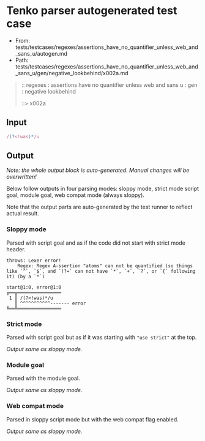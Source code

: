 # Tenko parser autogenerated test case

- From: tests/testcases/regexes/assertions_have_no_quantifier_unless_web_and_sans_u/autogen.md
- Path: tests/testcases/regexes/assertions_have_no_quantifier_unless_web_and_sans_u/gen/negative_lookbehind/x002a.md

> :: regexes : assertions have no quantifier unless web and sans u : gen : negative lookbehind
>
> ::> x002a

## Input


`````js
/(?<!was)*/u
`````

## Output

_Note: the whole output block is auto-generated. Manual changes will be overwritten!_

Below follow outputs in four parsing modes: sloppy mode, strict mode script goal, module goal, web compat mode (always sloppy).

Note that the output parts are auto-generated by the test runner to reflect actual result.

### Sloppy mode

Parsed with script goal and as if the code did not start with strict mode header.

`````
throws: Lexer error!
    Regex: Regex A-ssertion "atoms" can not be quantified (so things like `^`, `$`, and `(?=` can not have `*`, `+`, `?`, or `{` following it) (by a `*`)

start@1:0, error@1:0
╔══╦════════════════
 1 ║ /(?<!was)*/u
   ║ ^^^^^^^^^^^------- error
╚══╩════════════════

`````

### Strict mode

Parsed with script goal but as if it was starting with `"use strict"` at the top.

_Output same as sloppy mode._

### Module goal

Parsed with the module goal.

_Output same as sloppy mode._

### Web compat mode

Parsed in sloppy script mode but with the web compat flag enabled.

_Output same as sloppy mode._
